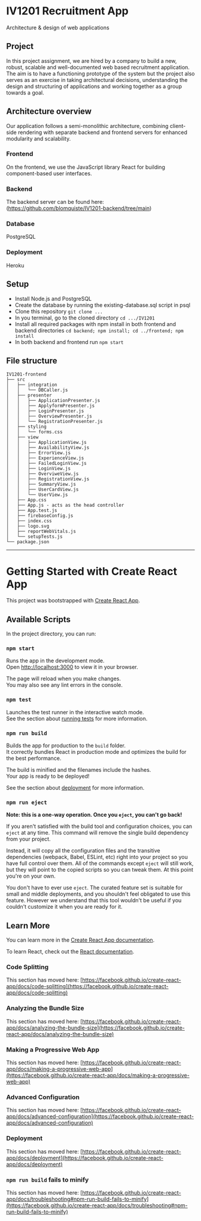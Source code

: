 # IV1201 Recruitment App
Architecture &amp; design of web applications

## Project
In this project assignment, we are hired by a company to build a new, robust, scalable and well-documented web based recruitment application.
The aim is to have a functioning prototype of the system but the project also serves as an exercise in taking architectural decisions, understanding the design and structuring of applications and working together as a group towards a goal.

## Architecture overview
Our application follows a semi-monolithic architecture, combining client-side rendering with separate backend and frontend servers for enhanced modularity and scalability.
### Frontend
On the frontend, we use the JavaScript library React for building component-based user interfaces.
### Backend
The backend server can be found here: (https://github.com/blomquiste/IV1201-backend/tree/main)
### Database
PostgreSQL
### Deployment
Heroku

## Setup
* Install Node.js and PostgreSQL
* Create the database by running the existing-database.sql script in psql
* Clone this repository ```git clone ...```
* In you terminal, go to the cloned directory ```cd .../IV1201```
* Install all required packages with npm install in both frontend and backend directories ```cd backend; npm install; cd ../frontend; npm install```
* In both backend and frontend run ```npm start```

## File structure
```
IV1201-frontend
├── src
│   ├── integration
│   │   └── DBCaller.js
│   ├── presenter
│   │   ├── ApplicationPresenter.js
│   │   ├── ApplyformPresenter.js
│   │   ├── LoginPresenter.js
│   │   ├── OverviewPresenter.js
│   │   └── RegistrationPresenter.js
│   ├── styling
│   │   └── forms.css
│   ├── view
│   │   ├── ApplicationView.js
│   │   ├── AvailabilityView.js
│   │   ├── ErrorView.js
│   │   ├── ExperienceView.js
│   │   ├── FailedLoginView.js
│   │   ├── LoginView.js
│   │   ├── OverviweView.js
│   │   ├── RegistrationView.js
│   │   ├── SummaryView.js
│   │   ├── UserCardView.js
│   │   └── UserView.js
│   ├── App.css
│   ├── App.js - acts as the head controller
│   ├── App.test.js 
│   ├── firebaseConfig.js
│   ├── index.css
│   ├── logo.svg
│   ├── reportWebVitals.js
│   └── setupTests.js
└── package.json
```


________________________________________

# Getting Started with Create React App

This project was bootstrapped with [Create React App](https://github.com/facebook/create-react-app).

## Available Scripts

In the project directory, you can run:

### `npm start`

Runs the app in the development mode.\
Open [http://localhost:3000](http://localhost:3000) to view it in your browser.

The page will reload when you make changes.\
You may also see any lint errors in the console.

### `npm test`

Launches the test runner in the interactive watch mode.\
See the section about [running tests](https://facebook.github.io/create-react-app/docs/running-tests) for more information.

### `npm run build`

Builds the app for production to the `build` folder.\
It correctly bundles React in production mode and optimizes the build for the best performance.

The build is minified and the filenames include the hashes.\
Your app is ready to be deployed!

See the section about [deployment](https://facebook.github.io/create-react-app/docs/deployment) for more information.

### `npm run eject`

**Note: this is a one-way operation. Once you `eject`, you can't go back!**

If you aren't satisfied with the build tool and configuration choices, you can `eject` at any time. This command will remove the single build dependency from your project.

Instead, it will copy all the configuration files and the transitive dependencies (webpack, Babel, ESLint, etc) right into your project so you have full control over them. All of the commands except `eject` will still work, but they will point to the copied scripts so you can tweak them. At this point you're on your own.

You don't have to ever use `eject`. The curated feature set is suitable for small and middle deployments, and you shouldn't feel obligated to use this feature. However we understand that this tool wouldn't be useful if you couldn't customize it when you are ready for it.

## Learn More

You can learn more in the [Create React App documentation](https://facebook.github.io/create-react-app/docs/getting-started).

To learn React, check out the [React documentation](https://reactjs.org/).

### Code Splitting

This section has moved here: [https://facebook.github.io/create-react-app/docs/code-splitting](https://facebook.github.io/create-react-app/docs/code-splitting)

### Analyzing the Bundle Size

This section has moved here: [https://facebook.github.io/create-react-app/docs/analyzing-the-bundle-size](https://facebook.github.io/create-react-app/docs/analyzing-the-bundle-size)

### Making a Progressive Web App

This section has moved here: [https://facebook.github.io/create-react-app/docs/making-a-progressive-web-app](https://facebook.github.io/create-react-app/docs/making-a-progressive-web-app)

### Advanced Configuration

This section has moved here: [https://facebook.github.io/create-react-app/docs/advanced-configuration](https://facebook.github.io/create-react-app/docs/advanced-configuration)

### Deployment

This section has moved here: [https://facebook.github.io/create-react-app/docs/deployment](https://facebook.github.io/create-react-app/docs/deployment)

### `npm run build` fails to minify

This section has moved here: [https://facebook.github.io/create-react-app/docs/troubleshooting#npm-run-build-fails-to-minify](https://facebook.github.io/create-react-app/docs/troubleshooting#npm-run-build-fails-to-minify)
